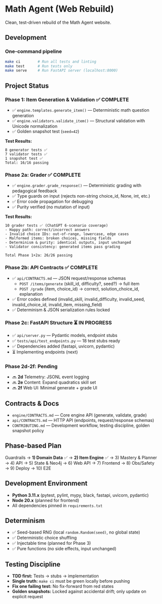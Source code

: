 # Math Agent (Web Rebuild)

Clean, test-driven rebuild of the Math Agent website.

## Development

### One-command pipeline

```bash
make ci        # Run all tests and linting
make test      # Run tests only
make serve     # Run FastAPI server (localhost:8000)
```

## Project Status

### Phase 1: Item Generation & Validation ✅ **COMPLETE**

- ✅ `engine.templates.generate_item()` — Deterministic math question generation
- ✅ `engine.validators.validate_item()` — Structural validation with Unicode normalization
- ✅ Golden snapshot test (`seed=42`)

**Test Results:**
```
8 generator tests ✅
7 validator tests ✅
1 snapshot test ✅
Total: 16/16 passing
```

### Phase 2a: Grader ✅ **COMPLETE**

- ✅ `engine.grader.grade_response()` — Deterministic grading with pedagogical feedback
- ✅ Type guards on input (rejects non-string choice_id, None, int, etc.)
- ✅ Error code propagation for debugging
- ✅ Purity verified (no mutation of input)

**Test Results:**
```
10 grader tests ✅ (ChatGPT 6-scenario coverage)
- Happy path: correct/incorrect answers
- Invalid choice IDs: out-of-range, lowercase, edge cases
- Malformed items: broken choices, missing fields
- Determinism & purity: identical outputs, input unchanged
- Validator consistency: generated items pass grading

Total Phase 1+2a: 26/26 passing
```

### Phase 2b: API Contracts ✅ **COMPLETE**

- ✅ `api/CONTRACTS.md` — JSON request/response schemas
  - `POST /items/generate` (skill_id, difficulty?, seed?) → full item
  - `POST /grade` (item, choice_id) → correct, solution_choice_id, explanation
- ✅ Error codes defined (invalid_skill, invalid_difficulty, invalid_seed, invalid_choice_id, invalid_item, missing_field)
- ✅ Determinism & JSON serialization rules locked

### Phase 2c: FastAPI Structure ⏳ **IN PROGRESS**

- ✅ `api/server.py` — Pydantic models, endpoint stubs
- ✅ `tests/api/test_endpoints.py` — 18 test stubs ready
- ✅ Dependencies added (fastapi, uvicorn, pydantic)
- ⏳ Implementing endpoints (next)

### Phase 2d-2f: Pending

- 🔜 **2d** Telemetry: JSONL event logging
- 🔜 **2e** Content: Expand quadratics skill set
- 🔜 **2f** Web UI: Minimal generate + grade UI

## Contracts & Docs

- `engine/CONTRACTS.md` — Core engine API (generate, validate, grade)
- `api/CONTRACTS.md` — HTTP API (endpoints, request/response schemas)
- `CONTRIBUTING.md` — Development workflow, testing discipline, golden snapshot policy

## Phase-based Plan

Guardrails → **1) Domain Data** ✅ → **2) Item Engine** ✅ → 3) Mastery & Planner → 4) API → 5) State & Neo4j → 6) Web API → 7) Frontend → 8) Obs/Safety → 9) Deploy → 10) E2E

## Development Environment

- **Python 3.11.x** (pytest, pylint, mypy, black, fastapi, uvicorn, pydantic)
- **Node 20.x** (planned for frontend)
- All dependencies pinned in `requirements.txt`

## Determinism

- ✅ Seed-based RNG (local `random.Random(seed)`, no global state)
- ✅ Deterministic choice shuffling
- ✅ Injectable time (planned for Phase 3)
- ✅ Pure functions (no side effects, input unchanged)

## Testing Discipline

- **TDD first:** Tests → stubs → implementation
- **Single truth:** `make ci` must be green locally before pushing
- **Fix one failing test:** No fix-forward from red states
- **Golden snapshots:** Locked against accidental drift; only update on explicit request
